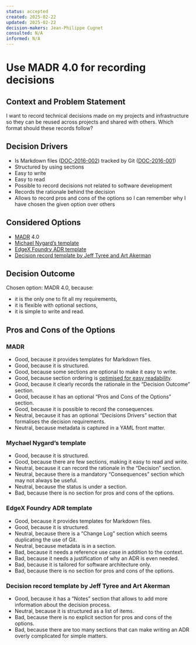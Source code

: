```yaml
---
status: accepted
created: 2025-02-22
updated: 2025-02-22
decision-makers: Jean-Philippe Cugnet
consulted: N/A
informed: N/A
---
```


<!--
SPDX-FileCopyrightText: 2025 Jean-Philippe Cugnet <jean-philippe@cugnet.eu>
SPDX-License-Identifier: CC-BY-SA-4.0
-->

# Use MADR 4.0 for recording decisions

## Context and Problem Statement

I want to record technical decisions made on my projects and infrastructure so
they can be reused across projects and shared with others. Which format should
these records follow?

## Decision Drivers

* Is Markdown files ([DOC-2016-002]) tracked by Git ([DOC-2016-001])
* Structured by using sections
* Easy to write
* Easy to read
* Possible to record decisions not related to software development
* Records the rationale behind the decision
* Allows to record pros and cons of the options so I can remember why I have
    chosen the given option over others

## Considered Options

* [MADR](https://adr.github.io/madr/) 4.0
* [Michael Nygard’s template](https://cognitect.com/blog/2011/11/15/documenting-architecture-decisions)
* [EdgeX Foundry ADR
  template](https://github.com/joelparkerhenderson/architecture-decision-record/tree/fa8810756586e6d69ff4e41b93cee4c4a4480e07/locales/en/templates/decision-record-template-by-edgex)
* [Decision record template by Jeff Tyree and Art
  Akerman](https://github.com/joelparkerhenderson/architecture-decision-record/tree/fa8810756586e6d69ff4e41b93cee4c4a4480e07/locales/en/templates/decision-record-template-by-jeff-tyree-and-art-akerman)

## Decision Outcome

Chosen option: MADR 4.0, because:

* it is the only one to fit all my requirements,
* it is flexible with optional sections,
* it is simple to write and read.

## Pros and Cons of the Options

### MADR

* Good, because it provides templates for Markdown files.
* Good, because it is structured.
* Good, because some sections are optional to make it easy to write.
* Good, because section ordering is [optimised for easy
    readability](https://adr.github.io/madr/decisions/0016-outcome-before-detailed-pros-cons.html).
* Good, because it clearly records the rationale in the “Decision Outcome”
    section.
* Good, because it has an optional “Pros and Cons of the Options” section.
* Good, because it is possible to record the consequences.
* Neutral, because it has an optional “Decisions Drivers” section that
    formalises the decision requirements.
* Neutral, because metadata is captured in a YAML front matter.

### Mychael Nygard’s template

* Good, because it is structured.
* Good, because there are few sections, making it easy to read and write.
* Neutral, because it can record the rationale in the “Decision” section.
* Neutral, because there is a mandatory “Consequences” section which may not
    always be useful.
* Neutral, because the status is under a section.
* Bad, because there is no section for pros and cons of the options.

### EdgeX Foundry ADR template

* Good, because it provides templates for Markdown files.
* Good, because it is structured.
* Neutral, because there is a “Change Log” section which seems duplicating the
  use of Git.
* Neutral, because metadata is in a section.
* Bad, because it needs a reference use case in addition to the context.
* Bad, because it needs a justification of why an ADR is even needed.
* Bad, because it is tailored for software architecture only.
* Bad, because there is no section for pros and cons of the options.

### Decision record template by Jeff Tyree and Art Akerman

* Good, because it has a “Notes” section that allows to add more information
    about the decision process.
* Neutral, because it is structured as a list of items.
* Bad, because there is no explicit section for pros and cons of the options.
* Bad, because there are too many sections that can make writing an ADR overly
    complicated for simple matters.

[DOC-2016-001]: ../placeholder.md
[DOC-2016-002]: ../placeholder.md
